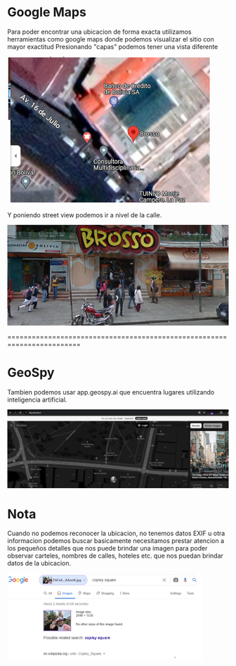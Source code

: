 Google Maps
===========

Para poder encontrar una ubicacion de forma exacta utilizamos herramientas como google maps donde podemos visualizar el sitio con mayor exactitud
Presionando "capas" podemos tener una vista diferente

![Diagrama explicativo](./imagen1.png)

Y poniendo street view podemos ir a nivel de la calle.

![Diagrama explicativo](./imagen2.png)

========================================================================

GeoSpy
======

Tambien podemos usar app.geospy.ai que encuentra lugares utilizando inteligencia artificial.

![Diagrama explicativo](./imagen3.png)

Nota
====

Cuando no podemos reconocer la ubicacion, no tenemos datos EXIF u otra informacion podemos buscar basicamente necesitamos prestar atencion a los pequeños detalles que nos puede brindar una imagen para poder observar carteles, nombres de calles, hoteles etc. que nos puedan brindar datos de la ubicacion.

![Diagrama explicativo](./imagen4.png)